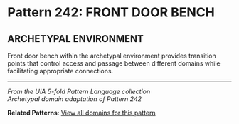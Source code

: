 # Pattern 242: FRONT DOOR BENCH

## ARCHETYPAL ENVIRONMENT

Front door bench within the archetypal environment provides transition points that control access and passage between different domains while facilitating appropriate connections.

---

*From the UIA 5-fold Pattern Language collection*  
*Archetypal domain adaptation of Pattern 242*

**Related Patterns**: [View all domains for this pattern](../../UIA/md/T242%20FRONT%20DOOR%20BENCH.md)
